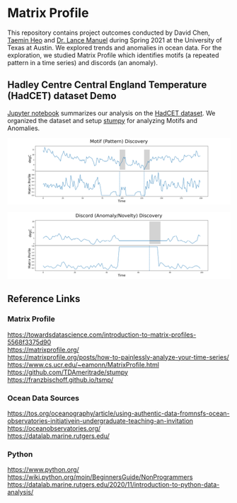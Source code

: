 # Matrix Profile

This repository contains project outcomes conducted by David Chen, [Taemin Heo](http://taeminheo.com) and [Dr. Lance Manuel](https://lancemanuel.netlify.app/) during Spring 2021 at the University of Texas at Austin.
We explored trends and anomalies in ocean data.
For the exploration, we studied Matrix Profile which identifies motifs (a repeated pattern in a time series) and discords (an anomaly).

## Hadley Centre Central England Temperature (HadCET) dataset Demo
[Jupyter notebook](HadCET_Demo.ipynb) summarizes our analysis on the [HadCET dataset](https://www.metoffice.gov.uk/hadobs/hadcet/). We organized the dataset and setup [stumpy](https://stumpy.readthedocs.io/en/latest/Tutorial_STUMPY_Basics.html) for analyzing Motifs and Anomalies. 

 ![HadCET_Demo_Motif](/images/HadCET_Demo_Motif.png)
 
 ![HadCET_Demo_Discord](/images/HadCET_Demo_Discord.png)

## Reference Links
### Matrix Profile
https://towardsdatascience.com/introduction-to-matrix-profiles-5568f3375d90   
https://matrixprofile.org/   
https://matrixprofile.org/posts/how-to-painlessly-analyze-your-time-series/   
https://www.cs.ucr.edu/~eamonn/MatrixProfile.html   
https://github.com/TDAmeritrade/stumpy   
https://franzbischoff.github.io/tsmp/   

### Ocean Data Sources
https://tos.org/oceanography/article/using-authentic-data-fromnsfs-ocean-observatories-initiativein-undergraduate-teaching-an-invitation   
https://oceanobservatories.org/   
https://datalab.marine.rutgers.edu/   

### Python
https://www.python.org/   
https://wiki.python.org/moin/BeginnersGuide/NonProgrammers   
https://datalab.marine.rutgers.edu/2020/11/introduction-to-python-data-analysis/   
 
